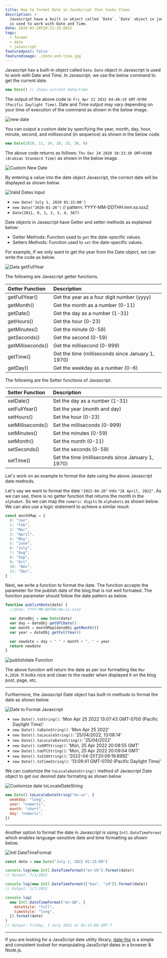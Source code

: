 ```yaml
---
title: How to format Date in JavaScript that looks Clean
description: >-
  Javascript have a built in object called `Date`. `Date` object in javascript
  is used to work with Date and Time.
date: 2020-03-20T20:22:29.865Z
tags:
  - format
  - date
  - javascript
featuredpost: false
featuredimage: ./date-and-time.jpg
---
```


Javascript has a built-in object called `Date`. `Date` object in Javascript is used to work with Date and Time. In Javascript, we use the below command to get the current date.

```js
new Date() // shows current date/time
```

The output of the above code is: `Fri Apr 22 2022 04:48:19 GMT-0700 (Pacific Daylight Time)`. Date and Time output may vary depending on your time of execution of the command as shown in the below image.

![new date](./new-date.jpg)

You can output a custom date by specifying the year, month, day, hour, minute, second, and millisecond (in sequence) as shown in the below code.

```js
new Date(2020, 11, 24, 10, 33, 30, 0)
```

The above code returns as follows: `Thu Dec 24 2020 10:33:30 GMT+0300 (Arabian Standard Time)` as shown in the below image.

![Custom New Date](./custom-new-date.jpg)

By entering a value into the date object Javascript, the correct date will be displayed as shown below.

![Valid Dates Input](valid-dates-input.jpg)

- `new Date('July 1, 2020 01:15:00')`
- `new Date("2020-01-26")` // pattern: YYYY-MM-DDTHH:mm:ss:sssZ
- `Date(2011, 0, 1, 2, 3, 4, 567)`

Date objects in Javascript have Getter and setter methods as explained below:

- Getter Methods: Function used to `get` the date-specific values.
- Setters Methods: Function used to `set` the date-specific values.

For example, If we only want to get the year from the Date object, we can write the code as below.

![Data getFullYear](./data-getFullYear.jpg)

The following are Javascript getter functions.

| Getter Function   | Description                                       |
| :---------------- | :------------------------------------------------ |
| getFullYear()     | Get the year as a four digit number (yyyy)        |
| getMonth()        | Get the month as a number (0-11)                  |
| getDate()         | Get the day as a number (1-31)                    |
| getHours()        | Get the hour (0-23)                               |
| getMinutes()      | Get the minute (0-59)                             |
| getSeconds()      | Get the second (0-59)                             |
| getMilliseconds() | Get the millisecond (0-999)                       |
| getTime()         | Get the time (milliseconds since January 1, 1970) |
| getDay()          | Get the weekday as a number (0-6)                 |

The following are the Setter functions of Javascript.

| Setter Function   | Description                                       |
| :---------------- | :------------------------------------------------ |
| setDate()         | Set the day as a number (1-31)                    |
| setFullYear()     | Set the year (month and day)                      |
| setHours()        | Set the hour (0-23)                               |
| setMilliseconds() | Set the milliseconds (0-999)                      |
| setMinutes()      | Set the minutes (0-59)                            |
| setMonth()        | Set the month (0-11)                              |
| setSeconds()      | Set the seconds (0-59)                            |
| setTime()         | Set the time (milliseconds since January 1, 1970) |

Let's work on an example to format the date using the above Javascript date methods.

Let's say we want to format the date `"2022-04-26"` into `"26 April, 2022"`. As we can see, there is no getter function that returns the month in the `alphabet`. So we can map the `numeric digits` to `alphabets` as shown below. We can also use a logic statement to achieve a similar result.

```js
const monthMap = {
  0: "Jan",
  1: "Feb",
  2: "Mar",
  3: "April",
  4: "May",
  5: "June",
  6: "July",
  7: "Aug",
  8: "Sep",
  9: "Oct",
  10: "Nov",
  11: "Dec",
}
```

Next, we write a function to format the date. The function accepts the parameter for the publish date of the blog that is not well formated. The function parameter should follow the date pattern as below.

```js
function publishDate(date) {
  //date: YYYY-MM-DDTHH:mm:ss:sssZ

  var dateObj = new Date(date)
  var day = dateObj.getUTCDate()
  var month = monthMap[dateObj.getMonth()]
  var year = dateObj.getFullYear()

  var newdate = day + " " + month + ", " + year
  return newdate
}
```

![publishdate Function](./publishdate-function.jpg)

The above function will return the date as per our formatting like `Mar 4,2020`. It looks nice and clean to the reader when displayed it on the blog post, page, etc.

---

Furthermore, the Javascript Date object has built-in methods to format the date as shown below.

![Date to Format Javascript](./date-to-format-js.jpg)

- `new Date().toString()`: 'Mon Apr 25 2022 13:07:43 GMT-0700 (Pacific Daylight Time)'
- `new Date().toDateString()`: 'Mon Apr 25 2022'
- `new Date().toLocaleString()`: '25/04/2022, 13:08:14'
- `new Date().toLocaleDateString()`: '25/04/2022'
- `new Date().toGMTString()`: 'Mon, 25 Apr 2022 20:08:55 GMT'
- `new Date().toUTCString()`: 'Mon, 25 Apr 2022 20:09:04 GMT'
- `new Date().toISOString()`: '2022-04-25T20:09:19.899Z'
- `new Date().toTimeString()`: '13:09:41 GMT-0700 (Pacific Daylight Time)'

We can customize the `toLocaleDateString()` method of Javascript Date object to get our desired date formating as shown below

![Customize date toLocaleDateString](customize-date-toLocaleDateString.jpg)

```js
new Date().toLocaleDateString("en-us", {
  weekday: "long",
  year: "numeric",
  month: "short",
  day: "numeric",
})
```

---

Another option to format the date in Javascript is using `Intl.DateTimeFormat` which enables language-sensitive date and time formatting as shown below.

![Intl DateTimeFormat](intl-dateTimeFormat.jpg)

```js
const date = new Date("July 1, 2022 01:15:00")

console.log(new Intl.DateTimeFormat("en-US").format(date))
// Output: 7/1/2022

console.log(new Intl.DateTimeFormat(["ban", "id"]).format(date))
// Output: 1/7/2022

console.log(
  new Intl.DateTimeFormat("en-GB", {
    dateStyle: "full",
    timeStyle: "long",
  }).format(date)
)
// Output: Friday, 1 July 2022 at 01:15:00 GMT-7
```

---

If you are looking for a JavaScript date utility library, [date-fns](https://date-fns.org) is a simple and consistent toolset for manipulating JavaScript dates in a browser & Node.js.
